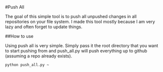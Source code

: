 #Push All

The goal of this simple tool is to push all unpushed changes in all repositories on your file system.  I made this tool mostly because I am very lazy and often forget to update things.

##How to use

Using push all is very simple.  Simply pass it the root directory that you want to start pushing from and push_all.py will push everything up to github (assuming a repo already exists).

```
python push_all.py ~
```

